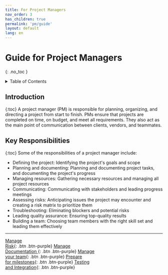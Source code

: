 ```yaml
---
title: For Project Managers
nav_order: 3
has_children: true
permalink: 'pm/guide'
layout: default
lang: en
---
```


# Guide for Project Managers
{: .no_toc }

<details markdown="block">
<summary>Table of Contents</summary>

- Table of Contents
{:toc}

</details>

## Introduction
{:toc}
A project manager (PM) is responsible for planning, organizing, and directing a project from start to finish. PMs ensure that projects are completed on time, on budget, and meet all requirements. They also act as the main point of communication between clients, vendors, and teammates. 

## Key Responsibilities
{:toc}
Some of the responsibilities of a project manager include:
- Defining the project: Identifying the project's goals and scope 
- Planning and documenting: Planning and documenting project tasks, and documenting the project's progress 
- Managing resources: Gathering necessary resources and managing all project resources 
- Communicating: Communicating with stakeholders and leading progress meetings 
- Assessing risks: Anticipating issues the project may encounter and creating a risk matrix to prioritize them 
- Troubleshooting: Eliminating blockers and potential risks 
- Leading quality assurance: Ensuring top-quality results 
- Building a team: Choosing team members with the right skill set and leading them effectively

---

[Manage <br /> Risk]({{site.url}}/project-managers/risk/index.html){: .btn .btn-purple}
[Manage <br /> Documentation ]({{site.url}}/project-managers/documentation/index.html){: .btn .btn-purple}
[Manage <br /> your team]({{site.url}}/project-managers/team/index.html){: .btn .btn-purple}
[Prepare <br /> for milestones]({{site.url}}/project-managers/milestones/index.html){: .btn .btn-purple}
[Testing <br /> and Integration]({{site.url}}/project-managers/testing/index.html){: .btn .btn-purple}
